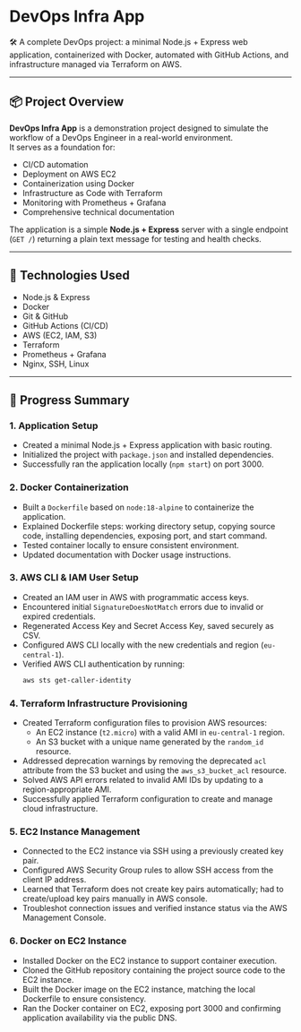 # DevOps Infra App

🛠️ A complete DevOps project: a minimal Node.js + Express web application, containerized with Docker, automated with GitHub Actions, and infrastructure managed via Terraform on AWS.

---

## 📦 Project Overview

**DevOps Infra App** is a demonstration project designed to simulate the workflow of a DevOps Engineer in a real-world environment.  
It serves as a foundation for:

- CI/CD automation  
- Deployment on AWS EC2  
- Containerization using Docker  
- Infrastructure as Code with Terraform  
- Monitoring with Prometheus + Grafana  
- Comprehensive technical documentation  

The application is a simple **Node.js + Express** server with a single endpoint (`GET /`) returning a plain text message for testing and health checks.

---

## 🧰 Technologies Used

- Node.js & Express  
- Docker  
- Git & GitHub  
- GitHub Actions (CI/CD)  
- AWS (EC2, IAM, S3)  
- Terraform  
- Prometheus + Grafana  
- Nginx, SSH, Linux  

---

## 🚀 Progress Summary

### 1. Application Setup

- Created a minimal Node.js + Express application with basic routing.  
- Initialized the project with `package.json` and installed dependencies.  
- Successfully ran the application locally (`npm start`) on port 3000.

### 2. Docker Containerization

- Built a `Dockerfile` based on `node:18-alpine` to containerize the application.  
- Explained Dockerfile steps: working directory setup, copying source code, installing dependencies, exposing port, and start command.  
- Tested container locally to ensure consistent environment.  
- Updated documentation with Docker usage instructions.

### 3. AWS CLI & IAM User Setup

- Created an IAM user in AWS with programmatic access keys.  
- Encountered initial `SignatureDoesNotMatch` errors due to invalid or expired credentials.  
- Regenerated Access Key and Secret Access Key, saved securely as CSV.  
- Configured AWS CLI locally with the new credentials and region (`eu-central-1`).
- Verified AWS CLI authentication by running:
  ```bash
  aws sts get-caller-identity
  ```

### 4. Terraform Infrastructure Provisioning

- Created Terraform configuration files to provision AWS resources:
  - An EC2 instance (`t2.micro`) with a valid AMI in `eu-central-1` region.
  - An S3 bucket with a unique name generated by the `random_id` resource.
- Addressed deprecation warnings by removing the deprecated `acl` attribute from the S3 bucket and using the `aws_s3_bucket_acl` resource.
- Solved AWS API errors related to invalid AMI IDs by updating to a region-appropriate AMI.
- Successfully applied Terraform configuration to create and manage cloud infrastructure.

### 5. EC2 Instance Management

- Connected to the EC2 instance via SSH using a previously created key pair.
- Configured AWS Security Group rules to allow SSH access from the client IP address.
- Learned that Terraform does not create key pairs automatically; had to create/upload key pairs manually in AWS console.
- Troubleshot connection issues and verified instance status via the AWS Management Console.

### 6. Docker on EC2 Instance

- Installed Docker on the EC2 instance to support container execution.
- Cloned the GitHub repository containing the project source code to the EC2 instance.
- Built the Docker image on the EC2 instance, matching the local Dockerfile to ensure consistency.
- Ran the Docker container on EC2, exposing port 3000 and confirming application availability via the public DNS.


